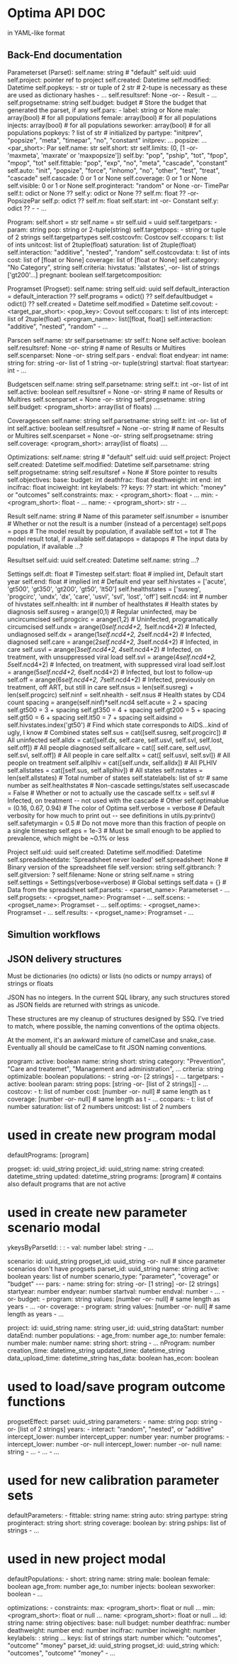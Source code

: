 

# Optima API DOC

in YAML-like format

## Back-End documentation

Parameterset (Parset):
    self.name: string # "default"
    self.uid: uuid
    self.project: pointer ref to project
    self.created: Datetime
    self.modified: Datetime
    self.popkeys:
        - str or tuple of 2 str # 2-tupe is necessary as these are used as dictionary hashes
        - ...
    self.resultsref:
        None
         -or-
        - Result
        - ...
    self.progsetname: string
    self.budget: budget # Store the budget that generated the parset, if any
    self.pars:
        - <odict>
            label: string or None
            male: array(bool) # for all populations
            female: array(bool) # for all populations
            injects: array(bool) # for all populations
            seworker: array(bool) # for all populations
            popkeys: ? list of str
            # initialized by partype: "initprev", "popsize", "meta", "timepar", "no", "constant"
            initprev: ...
            popsize: ...
            <par_short>: 
                Par
                    self.name: str
                    self.short: str
                    self.limits: (0, [1 -or- 'maxmeta', 'maxrate' or 'maxpopsize'])
                    self.by: "pop", "pship", "tot", "fpop", "mpop", "tot"
                    self.fittable: "pop", "exp", "no", "meta", "cascade", "constant"
                    self.auto: "init", "popsize", "force", "inhomo", "no", "other", "test", "treat", "cascade"
                    self.cascade: 0 or 1 or None
                    self.coverage: 0 or 1 or None
                    self.visible: 0 or 1 or None
                    self.proginteract: "random" or None
                  -or-
                TimePar
                    <same as Par>
                    self.t: odict or None ??
                    self.y: odict or None ??
                    self.m: float ??
                  -or-
                PopsizePar
                    <same as Par>
                    self.p: odict ??
                    self.m: float 
                    self.start: int
                  -or-
                Constant
                    <same as Par>
                    self.y: odict ??
        - <odict>
        - ...

Program:
    self.short = str
    self.name = str
    self.uid = uuid
    self.targetpars:
        - param: string
          pop: string or 2-tuple(string)
    self.targetpops:
        - string or tuple of 2 strings
    self.targetpartypes
    self.costcovfn: 
        Costcov
            self.ccopars: 
                <odict>
                    t: list of ints
                    unitcost: list of 2tuple(float)
                    saturation: list of 2tuple(float)
            self.interaction: "additive", "nested", "random"
    self.costcovdata: 
        t: list of ints
        cost: list of [float or None]
        coverage: list of [float or None]
    self.category: "No Category", string
    self.criteria:
        hivstatus: 'allstates', -or- list of strings ['gt200'...]
        pregnant: boolean
    self.targetcomposition:
 
Programset (Progset):
    self.name: string
    self.uid: uuid
    self.default_interaction = default_interaction ??
    self.programs = odict() ?? 
    self.defaultbudget = odict() ??
    self.created = Datetime
    self.modified = Datetime
    self.covout: 
        <odict>
           - <target_par_short>:
                <pop_key>: 
                    Covout
                        self.ccopars: <odict>
                            t: list of ints
                            intercept: list of 2tuple(float)
                            <program_name>: list([float, float])
                        self.interaction: "additive", "nested", "random"
           - ...

Parscen
    self.name: str
    self.parsetname: str
    self.t: None
    self.active: boolean
    self.resultsref: None -or- string # name of Results or Multires
    self.scenparset: None -or- string
    self.pars
        - endval: float
          endyear: int
          name: string
          for: string -or- list of 1 string -or- tuple(string)
          startval: float
          startyear: int
        - ...
  
Budgetscen
    self.name: string
    self.parsetname: string
    self.t: int -or- list of int
    self.active: boolean
    self.resultsref = None -or- string # name of Results or Multires
    self.scenparset = None -or- string
    self.progsetname: string
    self.budget:
        <program_short>: array(list of floats)
        ....

Coveragescen
    self.name: string
    self.parsetname: string
    self.t: int -or- list of int
    self.active: boolean
    self.resultsref = None -or- string # name of Results or Multires
    self.scenparset = None -or- string
    self.progsetname: string
    self.coverage:
        <program_short>: array(list of floats)
        ....

Optimizations:
    self.name: string # "default"
    self.uid: uuid
    self.project: Project
    self.created: Datetime
    self.modified: Datetime
    self.parsetname: string
    self.progsetname: string
    self.resultsref = None # Store pointer to results
    self.objectives: 
       base:
       budget: int
       deathfrac: float
       deathweight: int
       end: int
       incifrac: float
       inciweight: int
       keylabels: ??
       keys: ??
       start: int
       which: "money" or "outcomes"
    self.constraints:
        max:
            <odict>
               - <program_short>: float
               - ...
        min:
            <odict>
               - <program_short>: float
               - ...
        name:
            <odict>
               - <program_short>: str
               - ...

Result
    self.name: string # Name of this parameter
    self.isnumber = isnumber # Whether or not the result is a number (instead of a percentage)
    self.pops = pops # The model result by population, if available
    self.tot = tot # The model result total, if available
    self.datapops = datapops # The input data by population, if available
    ...?
    
Resultset
    self.uid: uuid
    self.created: Datetime
    self.name: string
    ...?
    
Settings
    self.dt: float # Timestep
    self.start: float # implied int, Default start year
    self.end: float # implied int # Default end year
    self.hivstates = ['acute', 'gt500', 'gt350', 'gt200', 'gt50', 'lt50']
    self.healthstates = ['susreg', 'progcirc', 'undx', 'dx', 'care', 'usvl', 'svl', 'lost', 'off']
    self.ncd4: int # number of hivstates
    self.nhealth: int # number of healthstates
    # Health states by diagnosis
    self.susreg   = arange(0,1) # Regular uninfected, may be uncircumcised
    self.progcirc = arange(1,2) # Uninfected, programatically circumcised
    self.undx     = arange(0*self.ncd4+2, 1*self.ncd4+2) # Infected, undiagnosed
    self.dx       = arange(1*self.ncd4+2, 2*self.ncd4+2) # Infected, diagnosed
    self.care     = arange(2*self.ncd4+2, 3*self.ncd4+2) # Infected, in care 
    self.usvl     = arange(3*self.ncd4+2, 4*self.ncd4+2) # Infected, on treatment, with unsuppressed viral load
    self.svl      = arange(4*self.ncd4+2, 5*self.ncd4+2) # Infected, on treatment, with suppressed viral load
    self.lost     = arange(5*self.ncd4+2, 6*self.ncd4+2) # Infected, but lost to follow-up
    self.off      = arange(6*self.ncd4+2, 7*self.ncd4+2) # Infected, previously on treatment, off ART, but still in care
    self.nsus     = len(self.susreg) + len(self.progcirc)
    self.ninf     = self.nhealth - self.nsus
    # Health states by CD4 count
    spacing = arange(self.ninf)*self.ncd4 
    self.acute = 2 + spacing
    self.gt500 = 3 + spacing
    self.gt350 = 4 + spacing
    self.gt200 = 5 + spacing
    self.gt50  = 6 + spacing
    self.lt50  = 7 + spacing
    self.aidsind = self.hivstates.index('gt50') # Find which state corresponds to AIDS...kind of ugly, I know
    # Combined states
    self.sus       = cat([self.susreg, self.progcirc]) # All uninfected
    self.alldx     = cat([self.dx, self.care, self.usvl, self.svl, self.lost, self.off]) # All people diagnosed
    self.allcare   = cat([         self.care, self.usvl, self.svl,            self.off]) # All people in care
    self.alltx     = cat([                    self.usvl, self.svl]) # All people on treatment
    self.allplhiv  = cat([self.undx, self.alldx]) # All PLHIV
    self.allstates = cat([self.sus, self.allplhiv]) # All states
    self.nstates   = len(self.allstates) # Total number of states
    self.statelabels: list of str # same number as self.healthstates
    # Non-cascade settings/states
    self.usecascade = False # Whether or not to actually use the cascade
    self.tx  = self.svl # Infected, on treatment -- not used with the cascade
    # Other
    self.optimablue = (0.16, 0.67, 0.94) # The color of Optima
    self.verbose = verbose # Default verbosity for how much to print out -- see definitions in utils.py:printv()
    self.safetymargin = 0.5 # Do not move more than this fraction of people on a single timestep
    self.eps = 1e-3 # Must be small enough to be applied to prevalence, which might be ~0.1% or less
    
Project
    self.uid: uuid
    self.created: Datetime
    self.modified: Datetime
    self.spreadsheetdate: 'Spreadsheet never loaded'
    self.spreadsheet: None # Binary version of the spreadsheet file
    self.version: string
    self.gitbranch: ?
    self.gitversion: ?
    self.filename: None or string
    self.name = string
    self.settings = Settings(verbose=verbose) # Global settings
    self.data = {} # Data from the spreadsheet
    self.parsets: 
      <odict>
        - <parset_name>: Parameterset
        - ...
    self.progsets:
      <odict>
         - <progset_name>: Programset
        - ...
    self.scens:
      <odict>
        - <progset_name>: Programset
        - ...
    self.optims:
      <odict>
        - <progset_name>: Programset
        - ...
    self.results:
      <odict>
        - <progset_name>: Programset
        - ...


## Simultion workflows


## JSON delivery structures

Must be dictionaries (no odicts) or lists (no odicts or numpy arrays) of strings or floats

JSON has no integers. In the current SQL library, any such structures stored as JSON fields are returned with strings as unicode.

These structures are my cleanup of structures designed by SSQ. I've tried to match, where possible, the naming conventions of the optima objects.

At the moment, it's an awkward mixture of camelCase and snake_case. Eventually all should be camelCase to fit JSON naming conventions.

program:
    active: boolean
    name: string
    short: string
    category: "Prevention", "Care and treatemet", "Management and administration", ...
    criteria: string
    optimizable: boolean
    populations:
    	- string -or- [2 strings]
    	- ...
    targetpars:
    	- active: boolean
    	  param: string
    	  pops: [string -or- [list of 2 strings]]
	    - ...
    costcov:
    	- t: list of number
    	  cost: [number -or- null] # same length as t
    	  coverage: [number -or- null] # same length as t
    	- ...
    ccopars:
        - t: list of number
          saturation: list of 2 numbers
          unitcost: list of 2 numbers


# used in create new program modal
defaultPrograms: [program]

progset:
    id: uuid_string
    project_id: uuid_string
    name: string
    created: datetime_string
    updated: datetime_string
    programs: [program] # contains also default programs that are not active

# used in create new parameter scenario modal 
ykeysByParsetId:
    <parsetId>: 
        <parameterShortName>: 
            - val: number
              label: string
            - ...

scenario:
    id: uuid_string
    progset_id: uuid_string -or- null # since parameter scenarios don't have progsets
    parset_id: uuid_string
    name: string
    active: boolean
    years: list of number
    scenario_type: "parameter", "coverage" or "budget"
    ---
    pars:
    	- name: string
    	  for: string -or- [1 string] -or- [2 strings]
    	  startyear: number
    	  endyear: number
    	  startval: number
    	  endval: number
    	- ...
     -or-
    budget:
    	- program: string
    	  values: [number -or- null] # same length as years
    	- ...
     -or-
    coverage:
    	- program: string
    	  values: [number -or- null] # same length as years
    	- ...

project:
    id: uuid_string
    name: string
    user_id: uuid_string
    dataStart: number
    dataEnd: number
    populations: 
        - age_from: number
          age_to: number
          female: number
          male: number
          name: string
          short: string
        - ...
    nProgram: number
    creation_time: datetime_string
    updated_time: datetime_string
    data_upload_time: datetime_string
    has_data: boolean
    has_econ: boolean

# used to load/save program outcome functions
progsetEffect:
    parset: uuid_string
    parameters:
        - name: string
          pop: string -or- [list of 2 strings]
          years:
              - interact: "random", "nested", or "additive"
                intercept_lower: number
                intercept_upper: number
                year: number
                programs:
                    - intercept_lower: number -or- null
                      intercept_lower: number -or- null
                      name: string
                    - ...
              - ...
        - ...

# used for new calibration parameter sets
defaultParameters:
    - fittable: string
      name: string
      auto: string
      partype: string
      proginteract: string
      short: string
      coverage: boolean
      by: string
      pships: list of strings
    - ...

# used in new project modal
defaultPopulations:
    - short: string
      name: string
      male: boolean
      female: boolean
      age_from: number
      age_to: number
      injects: boolean
      sexworker: boolean
    - ...

optimizations:
    - constraints:
          max: 
              <program_short>: float or null
              ...
          min: 
              <program_short>: float or null
              ...
          name: 
              <program_short>: float or null
              ...
      id: string
      name: string
      objectives:
          base: null 
          budget: number
          deathfrac: number
          deathweight: number
          end: number
          incifrac: number
          inciweight: number
          keylabels:
              <key>: string
              ...
          keys: list of strings
          start: number
          which: "outcomes", "outcome" "money"
      parset_id: uuid_string
      progset_id: uuid_string
      which: "outcomes", "outcome" "money"
    - ...

